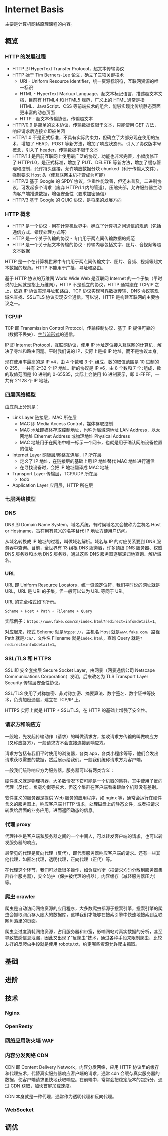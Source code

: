 # Internet Basis

主要是计算机网络原理课程的内容。

## 概览

### HTTP 的发展过程

- HTTP 即 HyperText Transfer Protocol，超文本传输协议
- HTTP 始于 Tim Berners-Lee 论文，确立了三项关键技术
  - URI - Uniform Resource Identifier，统一资源标识符，互联网资源的唯一标识
  - HTML - HyperText Markup Language，超文本标记语言，描述超文本文档，目前有 HTML4 和 HTML5 规范，广义上的 HTML 通常是指 HTML、JavaScript、CSS 等前端技术的组合，能够实现比传统静态页面更丰富的动态页面
  - HTTP - 超文本传输协议，传输超文本
- HTTP/0.9 是简单的文本协议，传输数据仅限于文本，只能使用 GET 方法，响应请求后连接立即被关闭
- HTTP/1.0 不是正式标准，不具有实际约束力，但确立了大部分现在使用的技术，增加了 HEAD、POST 等新方法，增加了响应状态码，引入了协议版本号概念，引入了 header，传输数据不限于文本
- HTTP/1.1 是目前互联网上使用最广泛的协议，功能也非常完善，小幅度修正了 HTTP/1.0，是正式标准，增加了 PUT、DELETE 等新方法，增加了缓存管理和控制，允许持久连接，允许响应数据分块 chunked（利于传输大文件），强制要求 Host 头（使互联网主机托管成为可能）
- HTTP/2 基于 Google 的 SPDY 协议，注重性能改善，但还未普及，二进制协议，可发起多个请求（废弃 HTTP/1.1 内的管道），压缩头部，允许服务器主动向客户端推送数据，增强安全性（要求加密通信）
- HTTP/3 基于 Google 的 QUIC 协议，是将来的发展方向

### HTTP 概念

- HTTP 是一个协议 - 用在计算机世界中，确立了计算机之间通信的规范（包括通信方式、错误处理方式等）
- HTTP 是一个关于传输的协议 - 专门用于两点间传输数据的规范
- HTTP 是一个关于超文本传输的协议 - 传输内容包括文字、图片、音视频等超文本数据

HTTP 是一个在计算机世界中专门用于两点间传输文字、图片、音频、视频等超文本数据的规范。HTTP 不能用于广播、寻址和路由。

基于 HTTP 协议的万维网 World Wide Web 是互联网 Internet 的一个子集（平时说的上网就是指上万维网），HTTP 不是孤立的协议，HTTP 通常跑在 TCP/IP 之上，依靠 IP 协议实现寻址和路由、TCP 协议实现可靠数据传输、DNS 协议实现域名查找、SSL/TLS 协议实现安全通信。可以说，HTTP 是构建互联网的主要协议之一。

### TCP/IP

TCP 即 Transmission Control Protocol，传输控制协议，基于 IP 提供可靠的（数据不丢失）、[字节流形式](https://www.zhihu.com/question/58982783)的通信。

IP 即 Internet Protocol，互联网协议，使用 IP 地址定位接入互联网的计算机，解决了寻址和路由问题。平时我们说的 IP，实际上是指 IP 地址，而不是协议本身。

现在使用率最高的是 IP v4，由 4 个数和 3 个`.`组成，数的取值范围是 10 进制的 0-255，一共有 2^32 个 IP 地址。新的协议是 IP v6，由 8 个数和 7 个`:`组成，数的取值范围是 10 进制的 0-65535，实际上会使用 16 进制表示，即 0-FFFF，一共有 2^128 个 IP 地址。

### 四层网络模型

由底向上分别是：

- Link Layer 链接层，MAC 所在层
  - MAC 即 Media Access Control，媒体存取控制
  - MAC 地址即媒体存取控制地址，也称为局域网地址 LAN Address，以太网地址 Ethernet Address 或物理地址 Physical Address
  - MAC 地址用于在网络中唯一标示一个网卡，也就是用于确认网络设备位置的位址
- Internet Layer 网际层/网络互连层，IP 所在层
  - 定义了 IP 地址，在链接层的基础上用 IP 地址替代 MAC 地址进行通信
  - 在寻找设备时，会把 IP 地址翻译成 MAC 地址
- Transport Layer 传输层，TCP/UDP 所在层
  - todo
- Application Layer 应用层，HTTP 所在层

### 七层网络模型

### DNS

DNS 即 Domain Name System，域名系统，有时候域名又会被称为主机名 Host or Hostname，旨在用有意义的名字替代 IP 地址方便用户访问。

从域名转换成 IP 地址的过程，叫做域名解析。域名与 IP 的对应关系要到 DNS 服务器中查询。目前，全世界有 13 组根 DNS 服务器，许多顶级 DNS 服务器、权威 DNS 服务器和本地 DNS 服务器，通过这些 DNS 服务器逐层递归地查询、解析域名。

### URL

URL 即 Uniform Resource Locators，统一资源定位符，我们平时说的网址就是 URL，URL 是 URI 的子集，但一般可以认为 URL 等同于 URI。

URL 的完全格式如下所示。

`Scheme + Host + Path + Filename + Query`

实际例子：`https://www.fake.com/cn/index.html?redirect=info&detail=1`。

对应起来，模式 Scheme 就是`htpps://`，主机名 Host 就是`www.fake.com`，路径 Path 就是`/cn/`，文件名 Filename 就是`index.html`，查询 Query 就是`?redirect=info&detail=1`。

### SSL/TLS 和 HTTPS

SSL 即 安全套接层 Secure Socket Layer，由网景（网景通信公司 Netscape Communications Corporation）发明，后来改名为 TLS Transport Layer Security 传输层安全性协议。

SSL/TLS 使用了对称加密、非对称加密、摘要算法、数字签名、数字证书等技术，负责加密通信，建立在 TCP/IP 上。

HTTPS 实际上就是 HTTP + SSL/TLS，在 HTTP 的基础上增强了安全性。

### 请求方和响应方

一般地，先发起传输动作（请求）的叫做请求方，接收请求方传输的叫做响应方（又称应答方），一般请求方不会直接连接到响应方。

请求方包括有我们平时使用的浏览器，各类 app，各类小程序等等，他们会发出请求获取需要的数据，然后展示给我们。一般我们统称请求方为客户端。

一般我们统称响应方为服务器。服务器可以有两类含义：

硬件含义就是物理机器，大多数情况下它可能是一个机器的集群，其中使用了反向代理（反代）、负载均衡等技术，但这个集群在客户端看来跟单个机器没有差别。

软件含义的服务器是提供 Web 服务的应用程序，如 nginx 等，通常会运行在硬件含义的服务器上，响应客户端 HTTP 请求，处理磁盘上的静态文件，或者把请求转发给后面的业务应用，进而返回动态的信息。

### 代理 proxy

代理往往是客户端和服务器之间的一个中间人，可以转发客户端的请求，也可以转发服务器的响应。

最常见的代理是反向代理（反代），即代表服务器响应客户端的请求。还有一些其他代理，如匿名代理，透明代理，正向代理（正代）等。

在代理这个环节，我们可以做很多操作，如负载均衡（把请求均匀分散到服务器集群各个服务器），安全防护（保护被代理的机器），内容缓存（减轻服务器压力）等。

### 爬虫 crawler

爬虫是自动访问网络资源的应用程序，大多数爬虫都源于搜索引擎，搜索引擎的爬虫会抓取网页存入庞大的数据库，这样我们才能够在搜索引擎中快速地搜索到互联网角落里的页面。

爬虫会过度消耗网络资源，占用服务器和带宽，影响网站对真实数据的分析，甚至导致敏感信息泄漏，因此又出现了“反爬虫”技术，通过各种手段来限制爬虫，比较友好的反爬虫手段就是使用 robots.txt，约定哪些资源允许爬虫抓取。

## 基础

## 进阶

## 技术

### Nginx

### OpenResty

### 网络应用防火墙 WAF

### 内容分发网络 CDN

CDN 即 Content Delivery Network，内容分发网络，应用 HTTP 协议里的缓存和代理技术，代替真实服务器响应客户端的请求，通常 cdn 会缓存真实服务器的数据，使客户端请求更快地获取响应。在前端中，常常会把稳定版本的包拆分，通过 CDN 获取，加快首屏加载速度。

CDN 本身就是一种代理，通常作为透明代理和反向代理。

### WebSocket

## 调优
